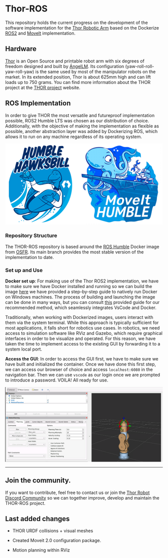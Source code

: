 # Thor-ROS
This repository holds the current progress on the development of the software implementation for the [Thor Robotic Arm](https://github.com/angellm/thor) based on the Dockerize [ROS2](https://www.ros.org/) and [MoveIt](https://moveit.ai/) implementation.


## Hardware
[Thor](https://github.com/AngelLM/Thor) is an Open Source and printable robot arm with six degrees of freedom designed and built by [ÁngelLM](https://x.com/_angellm). Its configuration (yaw-roll-roll-yaw-roll-yaw) is the same used by most of the manipulator robots on the market. In its extended position, Thor is about 625mm high and can lift loads up to 750 grams. You can find more information about the THOR project at the [THOR project](http://thor.angel-lm.com/) website.

## ROS Implementation
In order to give THOR the most versatile and futureproof implementation possible, ROS2 Humble LTS was chosen as our distribution of choice. Additionally, with the objective of making the implementation as flexible as possible, another abstraction layer was added by Dockerizing ROS, which allows it to run on any machine regardless of its operating system.


![ROS_Humble](/Docs/Media/humble_composed.png)
### Repository Structure
The THOR-ROS repository is based around the [ROS Humble](https://hub.docker.com/r/osrf/ros/tags) Docker image from [OSFR](https://github.com/ropensci/osfr). Its main branch provides the most stable version of the implementation to date.


### Set up and Use
**Docker set up**: For making use of the Thor ROS2 implementation, we have to make sure we have Docker installed and running so we can build the image [here](/Docs/windows_docker_installation.pdf) we have provided a step-by-step guide to natively run Docker on Windows machines. The process of building and launching the image can be done in many ways, but you can consult [this](/Docs/vscode_docker_integration.pdf) provided guide for our recommended method, which seamlessly integrates VsCode and Docker.

Traditionally, when working with Dockerized images, users interact with them via the system terminal. While this approach is typically sufficient for most applications, it falls short for robotics use cases. In robotics, we need access to simulation software like RViz and Gazebo, which require graphical interfaces in order to be visualize and operated. For this reason, we have taken the time to implement access to the existing GUI by forwarding it to a system local port.

**Access the GUI**: In order to access the GUI first, we have to make sure we have built and initialized the container. Once we have done this first step, we can access our browser of choice and access `localhost:6080` in the navigation bar. Then we can use `vscode` as our login once we are prompted to introduce a password. VOILA! All ready for use.

![THOR](/Docs/Media/moveit_thor_build.png)

---
## Join the community.
If you want to contribute, feel free to contact us or join the [Thor Robot Discord Community](https://discord.gg/g3uFPnt5) so we can together improve, develop and maintain the THOR-ROS project.

## Last added changes
- THOR URDF collisions + visual meshes

- Created Moveit 2.0 configuration package.

- Motion planning within RViz

